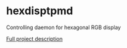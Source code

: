 # hexdisptpmd
Controlling daemon for hexagonal RGB display

[Full project description](http://imgur.com/a/0I84E)
